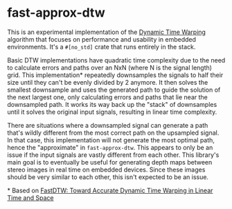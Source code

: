 # fast-approx-dtw

This is an experimental implementation of the [Dynamic Time Warping](https://en.wikipedia.org/wiki/Dynamic_time_warping) algorithm that focuses on performance and usability in embedded environments. It's a `#[no_std]` crate that runs entirely in the stack.

Basic DTW implementations have quadratic time complexity due to the need to calculate errors and paths over an NxN (where N is the signal length) grid. This implementation* repeatedly downsamples the signals to half their size until they can't be evenly divided by 2 anymore. It then solves the smallest downsample and uses the generated path to guide the solution of the next largest one, only calculating errors and paths that lie near the downsampled path. It works its way back up the "stack" of downsamples until it solves the original input signals, resulting in linear time complexity.

There are situations where a downsampled signal can generate a path that's wildly different from the most correct path on the upsampled signal. In that case, this implementation will not generate the most optimal path, hence the "approximate" in `fast-approx-dtw`. This appears to only be an issue if the input signals are vastly different from each other. This library's main goal is to eventually be useful for generating depth maps between stereo images in real time on embedded devices. Since these images should be very similar to each other, this isn't expected to be an issue. 

\* Based on [FastDTW: Toward Accurate Dynamic Time Warping in Linear Time and Space](https://www.semanticscholar.org/paper/FastDTW%3A-Toward-Accurate-Dynamic-Time-Warping-in-Salvador-Chan/05a20cde15e172fc82f32774dd0cf4fe5827cad2)
